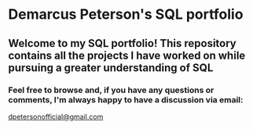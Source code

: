 # Demarcus Peterson's SQL portfolio
## Welcome to my SQL portfolio! This repository contains all the projects I have worked on while pursuing a greater understanding of SQL
### Feel free to browse and, if you have any questions or comments, I'm always happy to have a discussion via email:
dpetersonofficial@gmail.com
